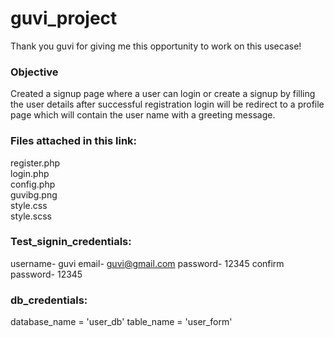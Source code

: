 # guvi_project
Thank you guvi for giving me this opportunity to work on this usecase!

### Objective
Created a signup page where a user can login or create a signup by filling the user details 
after successful registration login  will be redirect to a profile page 
which will contain the user name with a greeting message.

### Files attached in this link:
register.php <br>
login.php <br>
config.php <br>
guvibg.png <br>
style.css <br>
style.scss <br>


### Test_signin_credentials:
username- guvi
email- guvi@gmail.com
password- 12345
confirm password- 12345

### db_credentials:
database_name = 'user_db'
table_name = 'user_form'
